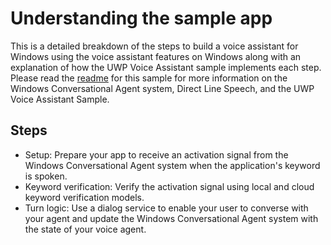 # Understanding the sample app
This is a detailed breakdown of the steps to build a voice assistant for Windows using the voice assistant features on Windows along with an explanation of how the UWP Voice Assistant sample implements each step. Please read the [readme](https://github.com/Azure-Samples/Cognitive-Services-Voice-Assistant/blob/master/clients/csharp-uwp/README.md) for this sample for more information on the Windows Conversational Agent system, Direct Line Speech, and the UWP Voice Assistant Sample.

## Steps

- Setup: Prepare your app to receive an activation signal from the Windows Conversational Agent system when the application's keyword is spoken.
- Keyword verification: Verify the activation signal using local and cloud keyword verification models.
- Turn logic: Use a dialog service to enable your user to converse with your agent and update the Windows Conversational Agent system with the state of your voice agent.